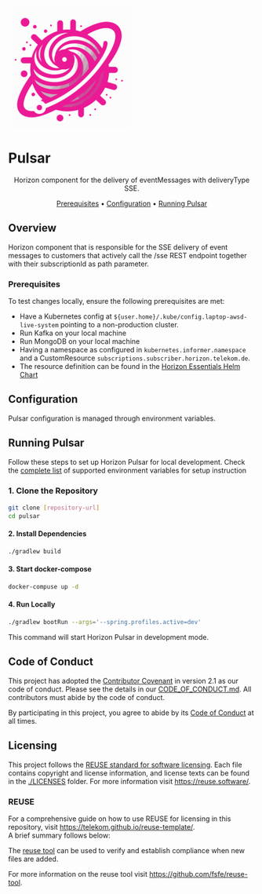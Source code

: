 <!--
Copyright 2024 Deutsche Telekom IT GmbH

SPDX-License-Identifier: Apache-2.0
-->

<img src="docs/img/pulsar.svg" alt="pulsar-logo" height="250px"/>
<h1>Pulsar</h1>

<p align="center">
  Horizon component for the delivery of eventMessages with deliveryType SSE.
</p>

<p align="center">
  <a href="#prerequisites">Prerequisites</a> •
  <a href="#configuration">Configuration</a> •
  <a href="#running-pulsar">Running Pulsar</a>
</p>

## Overview
Horizon component that is responsible for the SSE delivery of event messages to customers that actively call the /sse 
REST endpoint together with their subscriptionId as path parameter.

### Prerequisites
To test changes locally, ensure the following prerequisites are met:

- Have a Kubernetes config at `${user.home}/.kube/config.laptop-awsd-live-system` pointing to a non-production cluster.
- Run Kafka on your local machine 
- Run MongoDB on your local machine
- Having a namespace as configured in `kubernetes.informer.namespace` and a CustomResource `subscriptions.subscriber.horizon.telekom.de`.
- The resource definition can be found in the [Horizon Essentials Helm Chart](https://gitlab.devops.telekom.de/dhei/teams/pandora/argocd-charts/horizon-3.0/essentials/-/tree/main?ref_type=heads)

## Configuration
Pulsar configuration is managed through environment variables.

## Running Pulsar
Follow these steps to set up Horizon Pulsar for local development. Check the [complete list](docs/environment-variables.md) of supported environment variables for setup instruction

### 1. Clone the Repository

```bash
git clone [repository-url]
cd pulsar
```

#### 2. Install Dependencies
```bash
./gradlew build
```

#### 3. Start docker-compose
```bash
docker-compuse up -d
```

#### 4. Run Locally
```bash
./gradlew bootRun --args='--spring.profiles.active=dev'
```
This command will start Horizon Pulsar in development mode.

## Code of Conduct

This project has adopted the [Contributor Covenant](https://www.contributor-covenant.org/) in version 2.1 as our code of conduct. Please see the details in our [CODE_OF_CONDUCT.md](CODE_OF_CONDUCT.md). All contributors must abide by the code of conduct.

By participating in this project, you agree to abide by its [Code of Conduct](./CODE_OF_CONDUCT.md) at all times.

## Licensing

This project follows the [REUSE standard for software licensing](https://reuse.software/).
Each file contains copyright and license information, and license texts can be found in the [./LICENSES](./LICENSES) folder. For more information visit https://reuse.software/.

### REUSE

For a comprehensive guide on how to use REUSE for licensing in this repository, visit https://telekom.github.io/reuse-template/.   
A brief summary follows below:

The [reuse tool](https://github.com/fsfe/reuse-tool) can be used to verify and establish compliance when new files are added.

For more information on the reuse tool visit https://github.com/fsfe/reuse-tool.